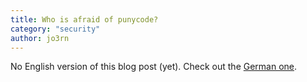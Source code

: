 ```yaml
---
title: Who is afraid of punycode?
category: "security"
author: jo3rn
---
```


No English version of this blog post (yet). Check out the [German one](/de/blog/wer-hat-angst-vor-punycode).
